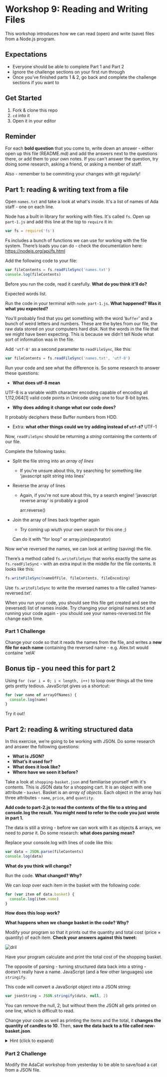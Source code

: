 # Workshop 9: Reading and Writing Files

This workshop introduces how we can read (open) and write (save) files from a
Node.js program.

## Expectations

- Everyone should be able to complete Part 1 and Part 2
- Ignore the challenge sections on your first run through
- Once you've finished parts 1 & 2, go back and complete the challenge sections
  if you want to

## Get Started

1. Fork & clone this repo
1. `cd` into it
1. Open it in your editor

## Reminder

For each **bold question** that you come to, write down an answer - either open
up this file (README.md) and add the answers next to the questions there, or add
them to your own notes. If you can't answer the question, try doing some
research, asking a friend, or asking a member of staff.

Also - remember to be commiting your changes with git regularly!

## Part 1: reading & writing text from a file

Open `names.txt` and take a look at what's inside. It's a list of names of Ada
staff - one on each line.

Node has a built in library for working with files. It's called `fs`. Open up
`part-1.js` and add this line at the top to `require` it in:

```js
var fs = require('fs')
```

Fs includes a bunch of functions we can use for working with the file system.
There’s loads you can do - check the documentation here:
https://nodejs.org/api/fs.html

Add the following code to your file:

```js
var fileContents = fs.readFileSync('names.txt')
console.log(fileContents)
```

Before you run the code, read it carefully. **What do you think it’ll do?** 

Expected words list.

Run the code in your terminal with `node part-1.js`. **What happened? Was it
what you expected?**

You’ll probably find that you get something with the word ‘`Buffer`’ and a bunch
of weird letters and numbers. These are the bytes from our file, the raw data
stored on your computers hard disk. Not the words in the file that we might have
been expecting. This is because we didn’t tell Node what sort of information was
in the file.

Add `'utf-8'` as a second parameter to `readFileSync`, like this:

```js
var fileContents = fs.readFileSync('names.txt', 'utf-8')
```

Run your code and see what the difference is. So some research to answer these
questions:

- **What does utf-8 mean**

UTF-8 is a variable width character encoding capable of encoding all 1,112,064[1] valid code points in Unicode using one to four 8-bit bytes.

- **Why does adding it change what our code does?**

It probably deciphers these Buffer numbers from HDD.

- Extra: **what other things could we try adding instead of `utf-8`?**
	UTF-1


Now, `readFileSync` should be returning a _string_ containing the contents of
our file.

Complete the following tasks:

- Split the file string into an _array of lines_
  - If you're unsure about this, try searching for something like 'javascript split string into lines'

- Reverse the array of lines
  - Again, if you're not sure about this, try a search engine! 'javascript
    reverse array' is probably a good 

    arr.reverse()

- Join the array of lines back together again
  - Try coming up wiuth your own search for this one ;)

  Can do it with "for loop" or array.join(separator)


Now we’ve reversed the names, we can look at _writing_ (saving) the file.

There’s a method called `fs.writeFileSync` that works exactly the same as
`fs.readFileSyn`c - with an extra input in the middle for the file contents. It
looks like this:

```js
fs.writeFileSync(nameOfFile, fileContents, fileEncoding)
```

Use `fs.writeFileSync` to write the reversed names to a file called
‘names-reversed.txt’.

When you run your code, you should see this file get created and see the
(reversed) list of names inside. Try changing your original names.txt and
running your code again - you should see your names-reversed.txt file change
each time.

### Part 1 Challenge

Change your code so that it reads the names from the file, and writes a **new
file for each name** containing the reversed name - e.g. Alex.txt would containe
'xelA'

## Bonus tip - you need this for part 2

Using `for (var i = 0; i < length, i++)` to loop over things all the time gets
pretty tedious. JavaScript gives us a shortcut:

```js
for (var name of arrayOfNames) {
  console.log(name)
}
```

Try it out!

## Part 2: reading & writing structured data

In this exercise, we’re going to be working with JSON. Do some research and
answer the following questions:

- **What is JSON?**
- **What’s it used for?**
- **What does it look like?**
- **Where have we seen it before?**

Take a look at `shopping-basket.json` and familiarise yourself with it's
contents. This is JSON data for a shopping cart. It is an object with one
attribute - `basket`. Basket is an _array of objects_. Each object in the array
has three attributes - `name`, `price`, and `quantity`.

**Add code to part-2.js to read the contents of the file to a string and
console.log the result. You might need to refer to the code you just wrote in
part 1.**

The data is still a string - before we can work with it as objects & arrays, we
need to _parse_ it. Do some research: **what does parsing mean?**

Replace your console.log with lines of code like this:

```js
var data = JSON.parse(fileContents)
console.log(data)
```

**What do you think will change?**

Run the code. **What changed? Why?**

We can _loop_ over each item in the basket with the following code:

```js
for (var item of data.basket) {
  console.log(item.name)
}
```

**How does this loop work?**

**What happens when we change basket in the code? Why?**

Modify your program so that it prints out the quantity and total cost (price ×
quantity) of each item. **Check your answers against this tweet:**

![dril](img/wint.png)

Have your program calculate and print the total cost of the shopping basket.

The opposite of parsing - turning structured data back into a string - doesn’t
really have a name. JavaScript (and a few other languages) use `stringify`.

This code will convert a JavaScript object into a JSON string:

```js
var jsonString = JSON.stringify(data, null, 2)
```

You can remove the null, 2; but without them the JSON all gets printed on one
line, which is difficult to read.

Change your code as well as printing the items and the total, it **changes the
quantity of candles to 10**. Then, **save the data back to a file called
new-basket.json**.

<details><summary>Hint (click to expand)</summary><p>

Pseudo code for changing the quantity of candles to 10 might look like:

```
for every item in the basket:
  if the name of the item is candle:
    set the quantity of the item to 10
```

</p></details>

### Part 2 Challenge

Modify the AdaCat workshop from yesterday to be able to save/load a cat from a
JSON file.
